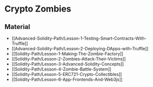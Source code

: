 # Crypto Zombies

## Material

- [[Advanced-Solidity-Path/Lesson-1-Testing-Smart-Contracts-With-Truffle]]
- [[Advanced-Solidity-Path/Lesson-2-Deploying-DApps-with-Truffle]]
- [[Solidity-Path/Lesson-1-Making-The-Zombie-Factory]]
- [[Solidity-Path/Lesson-2-Zombies-Attack-Their-Victims]]
- [[Solidity-Path/Lesson-3-Advanced-Solidity-Concepts]]
- [[Solidity-Path/Lesson-4-Zombie-Battle-System]]
- [[Solidity-Path/Lesson-5-ERC721-Crypto-Collectibles]]
- [[Solidity-Path/Lesson-6-App-Frontends-And-Web3js]]
